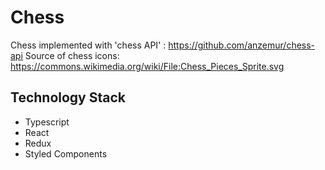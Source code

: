 # Chess

Chess implemented with 'chess API' : https://github.com/anzemur/chess-api
Source of chess icons: https://commons.wikimedia.org/wiki/File:Chess_Pieces_Sprite.svg

## Technology Stack

* Typescript
* React
* Redux
* Styled Components